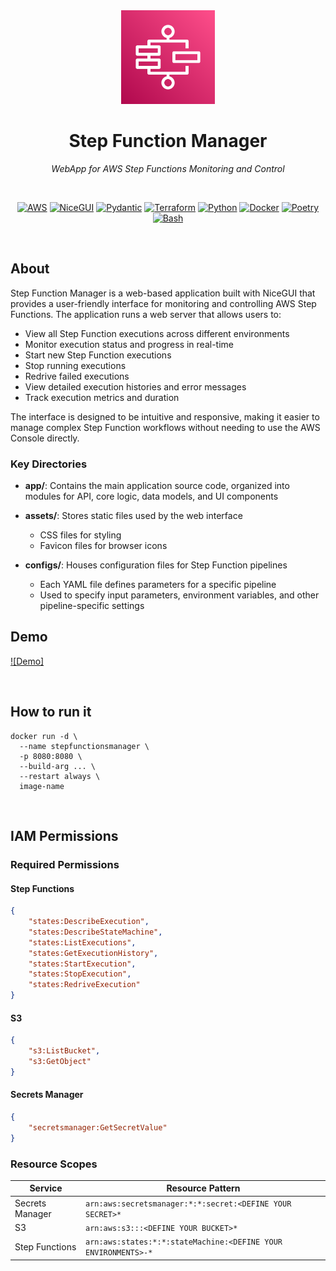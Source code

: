 <div align="center">
  <img src="docs/logo.svg" width="150px" alt="Logo">

  <h1>Step Function Manager</h1>
  
  <p><em>WebApp for AWS Step Functions Monitoring and Control</em></p>

  <br/>

  <p>
    <a href="#"><img src="https://img.shields.io/badge/AWS-232F3E?style=for-the-badge&logo=aws&logoColor=white" alt="AWS"></a>
    <a href="#"><img src="https://img.shields.io/badge/NiceGUI-3B82F6?style=for-the-badge&logo=python&logoColor=white" alt="NiceGUI"></a>
    <a href="#"><img src="https://img.shields.io/badge/Pydantic-E92063?style=for-the-badge&logo=Pydantic&logoColor=white" alt="Pydantic"></a>
    <a href="#"><img src="https://img.shields.io/badge/Terraform-7B42BC?style=for-the-badge&logo=Terraform&logoColor=white" alt="Terraform"></a>
    <a href="#"><img src="https://img.shields.io/badge/Python-3776AB?style=for-the-badge&logo=Python&logoColor=white" alt="Python"></a>
    <a href="#"><img src="https://img.shields.io/badge/Docker-2496ED?style=for-the-badge&logo=Docker&logoColor=white" alt="Docker"></a>
    <a href="#"><img src="https://img.shields.io/badge/Poetry-60A5FA?style=for-the-badge&logo=Poetry&logoColor=white" alt="Poetry"></a>
    <a href="#"><img src="https://img.shields.io/badge/GNU%20Bash-4EAA25?style=for-the-badge&logo=GNU-Bash&logoColor=white" alt="Bash"></a>
  </p>

  <br/>
  
</div>

<div>

## About

Step Function Manager is a web-based application built with NiceGUI that provides a user-friendly interface for monitoring and controlling AWS Step Functions. The application runs a web server that allows users to:

- View all Step Function executions across different environments
- Monitor execution status and progress in real-time
- Start new Step Function executions
- Stop running executions
- Redrive failed executions
- View detailed execution histories and error messages
- Track execution metrics and duration

The interface is designed to be intuitive and responsive, making it easier to manage complex Step Function workflows without needing to use the AWS Console directly.

</div>


<div>

### Key Directories

- **app/**: Contains the main application source code, organized into modules for API, core logic, data models, and UI components
  
- **assets/**: Stores static files used by the web interface
  - CSS files for styling
  - Favicon files for browser icons
  
- **configs/**: Houses configuration files for Step Function pipelines
  - Each YAML file defines parameters for a specific pipeline
  - Used to specify input parameters, environment variables, and other pipeline-specific settings
  
</div>

<div>

## Demo

[![Demo]](https://vimeo.com/1033084453/15e3f68458?share=copy)


</div>

<br/>

<div>

## How to run it

```shell
docker run -d \
  --name stepfunctionsmanager \
  -p 8080:8080 \
  --build-arg ... \
  --restart always \
  image-name
```

</div>

<br/>

<div>

## IAM Permissions

### Required Permissions

#### Step Functions
```json
{
    "states:DescribeExecution",
    "states:DescribeStateMachine",
    "states:ListExecutions",
    "states:GetExecutionHistory",
    "states:StartExecution",
    "states:StopExecution",
    "states:RedriveExecution"
}
```

#### S3
```json
{
    "s3:ListBucket",
    "s3:GetObject"
}
```

#### Secrets Manager
```json
{
    "secretsmanager:GetSecretValue"
}
```

### Resource Scopes

| Service         | Resource Pattern                                               |
|-----------------|----------------------------------------------------------------|
| Secrets Manager | `arn:aws:secretsmanager:*:*:secret:<DEFINE YOUR SECRET>*`      |
| S3              | `arn:aws:s3:::<DEFINE YOUR BUCKET>*`                           |
| Step Functions  | `arn:aws:states:*:*:stateMachine:<DEFINE YOUR ENVIRONMENTS>-*` |

</div>
